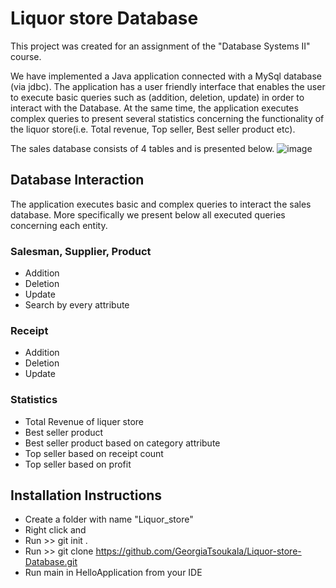 # Liquor store Database

This project was created for an assignment of the "Database Systems II" course.

We have implemented a Java application connected with a MySql database (via jdbc). The application has a user friendly interface that enables the user to execute basic 
queries such as (addition, deletion, update) in order to interact with the Database. At the same time, the application executes complex queries to present several 
statistics concerning the functionality of the liquor store(i.e. Total revenue, Top seller, Best seller product etc).

The sales database consists of 4 tables and is presented below.
![image](https://user-images.githubusercontent.com/71487428/148544974-154c0f35-eb83-461d-a5a7-fd1e1aca400c.png)

## Database Interaction
The application executes basic and complex queries to interact the sales database. More specifically we present below all executed queries concerning each entity.

### Salesman, Supplier, Product
<ul>
  <li>Addition</li>
  <li>Deletion</li>
  <li>Update</li>
  <li>Search by every attribute</li>
</ul>

### Receipt
<ul>
  <li>Addition</li>
  <li>Deletion</li>
  <li>Update</li>
</ul> 

### Statistics
<ul>
  <li>Total Revenue of liquer store</li>
  <li>Best seller product</li>
  <li>Best seller product based on category attribute</li>
  <li>Top seller based on receipt count</li>
  <li>Top seller based on profit</li>
</ul> 


## Ιnstallation Ιnstructions

- Create a folder with name "Liquor_store"
- Right click and <open in terminal>
- Run >> git init .
- Run >> git clone https://github.com/GeorgiaTsoukala/Liquor-store-Database.git
- Run main in HelloApplication from your IDE




